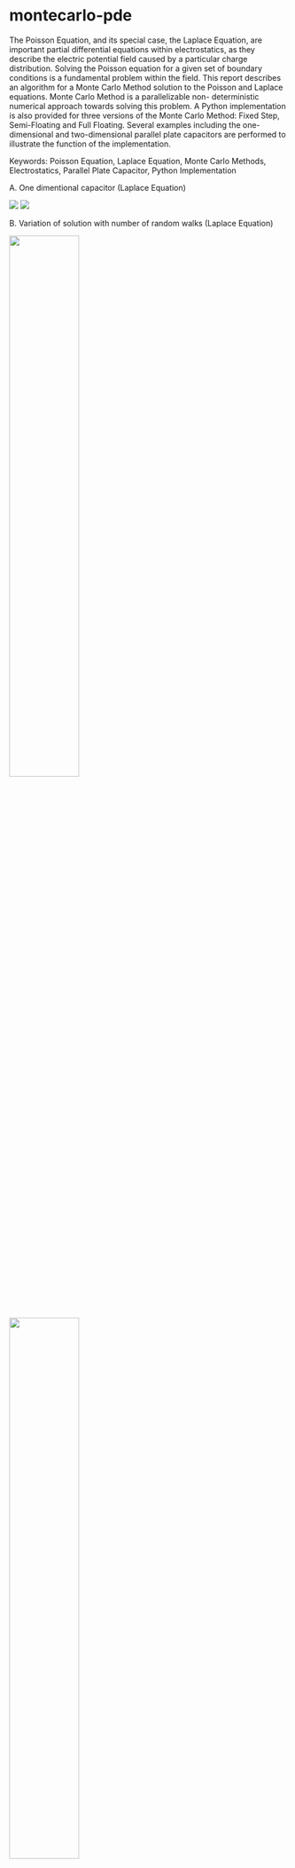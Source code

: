 # montecarlo-pde
The Poisson Equation, and its special case, the
Laplace Equation, are important partial differential equations
within electrostatics, as they describe the electric potential field
caused by a particular charge distribution. Solving the Poisson
equation for a given set of boundary conditions is a fundamental
problem within the field. This report describes an algorithm for a
Monte Carlo Method solution to the Poisson and Laplace
equations. Monte Carlo Method is a parallelizable non-
deterministic numerical approach towards solving this problem.
A Python implementation is also provided for three versions of the
Monte Carlo Method: Fixed Step, Semi-Floating and Full
Floating. Several examples including the one-dimensional and
two-dimensional parallel plate capacitors are performed to
illustrate the function of the implementation.


Keywords: Poisson Equation, Laplace Equation, Monte Carlo
Methods, Electrostatics, Parallel Plate Capacitor, Python
Implementation


A. One dimentional capacitor (Laplace Equation)
<p float="left">
  <img src="Figures/A1.png"/>
   <img src="Figures/A2.png"/>
</p>

B. Variation of solution with number of random walks
(Laplace Equation)
<p float="left">
  <img src="Figures/B1.gif" width="50%" />
  <img src="Figures/B2.png" width="50%" /> 
</p>

C. Variation of solution with number of lattice points
(Laplace Equation)
<p float="left">
  <img src="Figures/C1.gif" width="50%" />
  <img src="Figures/C2.png" width="50%" /> 
</p>

D.One dimensional capacitor with a linear charge
distribution (Poisson Equation)
<p float="left">
  <img src="Figures/D1.gif"  />
</p>

E. Two dimentional capacitor (Laplace Equation)
<p float="left">
  <img src="Figures/E1.png" width="50%" />
  <img src="Figures/E2.png" width="50%" /> 
</p>
<p float="left">
  <img src="Figures/E4.png" width="50%" />
  <img src="Figures/E5.png" width="50%" /> 
</p>

F.Two dimentional metal box with a spherical charge in
centre (Poisson Equation)
<p float="left">
  <img src="Figures/F1.png" width="33%" />
  <img src="Figures/F2.png" width="33%" /> 
  <img src="Figures/F2.png" width="33%" /> 
</p>

G. Two dimentional metal box with a two oppositely charged
spheres (Poisson Equation)
<p float="left">
  <img src="Figures/G1.png" width="50%" />
  <img src="Figures/G2.png" width="50%" /> 
</p>
<p float="left">
  <img src="Figures/G4.png" width="50%" />
  <img src="Figures/G5.png" width="50%" /> 
</p>

H.Two dimentional metal box with a spherical charge at
center using semi-floating random walk algorithm
(Poisson Equation)

<p float="left">
  <img src="Figures/H1.png" width="50%" />
  <img src="Figures/H2.png" width="50%" /> 
</p>

I. Two dimentional metal box with a spherical charge at
center using full floating random walk algorithm (Poisson
Equation)
<p float="left">
  <img src="Figures/I1.png" />
</p>
